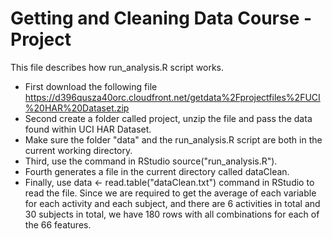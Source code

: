 Getting and Cleaning Data Course - Project
========================================
This file describes how run_analysis.R script works.
* First download the following file https://d396qusza40orc.cloudfront.net/getdata%2Fprojectfiles%2FUCI%20HAR%20Dataset.zip
* Second create a folder called project, unzip the file and pass the data found within UCI HAR Dataset.
* Make sure the folder "data" and the run_analysis.R script are both in the current working directory.
* Third, use the command in RStudio source("run_analysis.R").
* Fourth generates a file in the current directory called dataClean.
* Finally, use data <- read.table("dataClean.txt") command in RStudio to read the file. Since we are required to get the average of each variable for each activity and each subject, and there are 6 activities in total and 30 subjects in total, we have 180 rows with all combinations for each of the 66 features.
